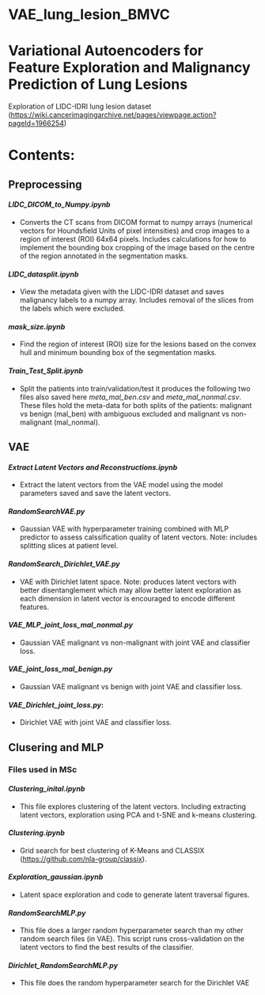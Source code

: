 # VAE_lung_lesion_BMVC
# Variational Autoencoders for Feature Exploration and Malignancy Prediction of Lung Lesions
Exploration of LIDC-IDRI lung lesion dataset (https://wiki.cancerimagingarchive.net/pages/viewpage.action?pageId=1966254)

# Contents:

## Preprocessing
#### *LIDC_DICOM_to_Numpy.ipynb*
* Converts the CT scans from DICOM format to numpy arrays (numerical vectors for Houndsfield Units of pixel intensities) and crop images to a region of interest (ROI) 64x64 pixels. Includes calculations for how to implement the bounding box cropping of the image based on the centre of the region annotated in the segmentation masks.

#### *LIDC_datasplit.ipynb*
* View the metadata given with the LIDC-IDRI dataset and saves malignancy labels to a numpy array. Includes removal of the slices from the labels which were excluded.

#### *mask_size.ipynb*
* Find the region of interest (ROI) size for the lesions based on the convex hull and minimum bounding box of the segmentation masks. 

#### *Train_Test_Split.ipynb*  
* Split the patients into train/validation/test it produces the following two files also saved here *meta_mal_ben.csv* and *meta_mal_nonmal.csv*. These files hold the meta-data for both splits of the patients: malignant vs benign (mal_ben) with ambiguous excluded and malignant vs non-malignant (mal_nonmal).

## VAE
#### *Extract Latent Vectors and Reconstructions.ipynb*
* Extract the latent vectors from the VAE model using the model parameters saved and save the latent vectors.

#### *RandomSearchVAE.py*  
* Gaussian VAE with hyperparameter training combined with MLP predictor to assess calssification quality of latent vectors. Note: includes splitting slices at patient level.
  
#### *RandomSearch_Dirichlet_VAE.py*  
* VAE with Dirichlet latent space. Note: produces latent vectors with better disentanglement which may allow better latent exploration as each dimension in latent vector is encouraged to encode different features.  

#### *VAE_MLP_joint_loss_mal_nonmal.py*
* Gaussian VAE malignant vs non-malignant with joint VAE and classifier loss.

#### *VAE_joint_loss_mal_benign.py*
* Gaussian VAE malignant vs benign with joint VAE and classifier loss.

#### *VAE_Dirichlet_joint_loss.py*:
* Dirichlet VAE with joint VAE and classifier loss.

  
## Clusering and MLP
### Files used in MSc
#### *Clustering_inital.ipynb*
* This file explores clustering of the latent vectors. Including extracting latent vectors, exploration using PCA and t-SNE and k-means clustering.

#### *Clustering.ipynb*
* Grid search for best clustering of K-Means and CLASSIX (https://github.com/nla-group/classix).

#### *Exploration_gaussian.ipynb*
* Latent space exploration and code to generate latent traversal figures.

#### *RandomSearchMLP.py* 
* This file does a larger random hyperparameter search than my other random search files (in VAE). This script runs cross-validation on the latent vectors to find the best results of the classifier.

#### *Dirichlet_RandomSearchMLP.py*
* This file does the random hyperparameter search for the Dirichlet VAE

